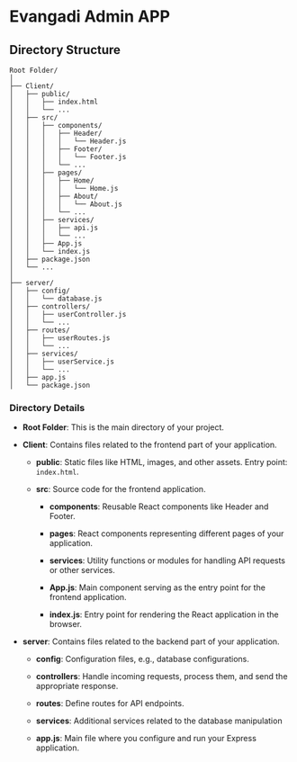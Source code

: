 <!-- # React + Vite

This template provides a minimal setup to get React working in Vite with HMR and some ESLint rules.

Currently, two official plugins are available:

- [@vitejs/plugin-react](https://github.com/vitejs/vite-plugin-react/blob/main/packages/plugin-react/README.md) uses [Babel](https://babeljs.io/) for Fast Refresh
- [@vitejs/plugin-react-swc](https://github.com/vitejs/vite-plugin-react-swc) uses [SWC](https://swc.rs/) for Fast Refresh -->


# Evangadi Admin APP



## Directory Structure

```
Root Folder/
│
├── Client/
│   ├── public/
│   │   ├── index.html
│   │   └── ...
│   ├── src/
│   │   ├── components/
│   │   │   ├── Header/
│   │   │   │   └── Header.js
│   │   │   ├── Footer/
│   │   │   │   └── Footer.js
│   │   │   └── ...
│   │   ├── pages/
│   │   │   ├── Home/
│   │   │   │   └── Home.js
│   │   │   ├── About/
│   │   │   │   └── About.js
│   │   │   └── ...
│   │   ├── services/
│   │   │   ├── api.js
│   │   │   └── ...
│   │   ├── App.js
│   │   └── index.js
│   ├── package.json
│   └── ...
│
├── server/
│   ├── config/
│   │   └── database.js
│   ├── controllers/
│   │   ├── userController.js
│   │   └── ...
│   ├── routes/
│   │   ├── userRoutes.js
│   │   └── ...
│   ├── services/
│   │   ├── userService.js
│   │   └── ...
│   ├── app.js
│   └── package.json
```

### Directory Details

- **Root Folder**: This is the main directory of your project.

- **Client**: Contains files related to the frontend part of your application.

  - **public**: Static files like HTML, images, and other assets. Entry point: `index.html`.

  - **src**: Source code for the frontend application.

    - **components**: Reusable React components like Header and Footer.

    - **pages**: React components representing different pages of your application.

    - **services**: Utility functions or modules for handling API requests or other services.

    - **App.js**: Main component serving as the entry point for the frontend application.

    - **index.js**: Entry point for rendering the React application in the browser.

- **server**: Contains files related to the backend part of your application.

  - **config**: Configuration files, e.g., database configurations.

  - **controllers**: Handle incoming requests, process them, and send the appropriate response.

  - **routes**: Define routes for API endpoints.

  - **services**: Additional services related to the database manipulation

  - **app.js**: Main file where you configure and run your Express application.
``` 
